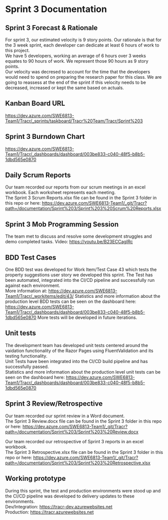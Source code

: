 # Sprint 3 Documentation

## Sprint 3 Forecast & Rationale
For sprint 3, our estimated velocity is 9 story points. Our rationale is that for the 3 week sprint, each developer can dedicate at least 6 hours of work to this project.  
We have 5 developers, working an average of 6 hours over 3 weeks equates to 90 hours of work. We represent those 90 hours as 9 story points.  
Our velocity was decresed to account for the time that the developers would need to spend on preparing the research paper for this class.
We are going to reassess at the end of the sprint if this velocity needs to be decreased, increased or kept the same based on actuals.

## Kanban Board URL
https://dev.azure.com/SWE6813-Team1/Tracr/_sprints/taskboard/Tracr%20Team/Tracr/Sprint%203

## Sprint 3 Burndown Chart
https://dev.azure.com/SWE6813-Team1/Tracr/_dashboards/dashboard/003be833-c040-48f5-b8b5-1dbd565e0870

## Daily Scrum Reports
Our team recorded our reports from our scrum meetings in an excel workbook. Each worksheet represents each meeting.  
The Sprint 3 Scrum Reports.xlsx file can be found in the Sprint 3 folder in this repo or here: https://dev.azure.com/SWE6813-Team1/_git/Tracr?path=/documentation/Sprint%203/Sprint%203%20Scrum%20Reports.xlsx

## Sprint 3 Mob Programming Session
The team met to discuss and resolve some development struggles and demo completed tasks.
Video: https://youtu.be/B23ECCagIRc

## BDD Test Cases
One BDD test was developed for Work Item/Test Case 43 which tests the property suggestions user story we developed this sprint. The Test has been automated, integrated into the CI/CD pipeline and successfully run against each environment.  
More information at: https://dev.azure.com/SWE6813-Team1/Tracr/_workitems/edit/43/
Statistics and more information about the production level BDD tests can be seen on the dashboard here: https://dev.azure.com/SWE6813-Team1/Tracr/_dashboards/dashboard/003be833-c040-48f5-b8b5-1dbd565e0870
More tests will be developed in future iterations.

## Unit tests
The development team has developed unit tests centered around the vaidation functionality of the Razor Pages using FluentValidation and its testing functionality.  
Unit Tests have been integrated into the CI/CD build pipeline and has successfully passed.  
Statistics and more information about the production level unit tests can be seen on the dashboard here: https://dev.azure.com/SWE6813-Team1/Tracr/_dashboards/dashboard/003be833-c040-48f5-b8b5-1dbd565e0870

## Sprint 3 Review/Retrospective
Our team recorded our sprint review in a Word document.  
The Sprint 3 Review.docx file can be found in the Sprint 3 folder in this repo or here: https://dev.azure.com/SWE6813-Team1/_git/Tracr?path=/documentation/Sprint%203/Sprint%203%20Review.docx
  
Our team recorded our retrospective of Sprint 3 reports in an excel workbook.  
The Sprint 3 Retrospective.xlsx file can be found in the Sprint 3 folder in this repo or here: https://dev.azure.com/SWE6813-Team1/_git/Tracr?path=/documentation/Sprint%203/Sprint%203%20Retrospective.xlsx

## Working prototype
During this sprint, the test and production environments were stood up and the CI/CD pipeline was developed to delivery updates to these environments.  
Dev/Integration: https://tracr-dev.azurewebsites.net     
Production: https://tracr.azurewebsites.net